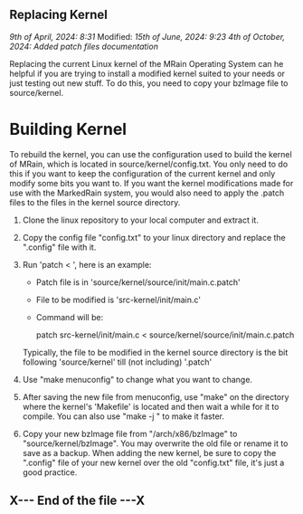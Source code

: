 ## Replacing Kernel

_9th of April, 2024: 8:31_
Modified: _15th of June, 2024: 9:23_
          _4th of October, 2024: Added patch files documentation_

Replacing the current Linux kernel of the MRain Operating System can he helpful if you are trying to install a modified kernel suited to your needs or just testing out new stuff. To do this, you need to copy your bzImage file to source/kernel.

# Building Kernel

To rebuild the kernel, you can use the configuration used to build the kernel of MRain, which is located in source/kernel/config.txt. You only need to do this if you want to keep the configuration of the current kernel and only modify some bits you want to.
If you want the kernel modifications made for use with the MarkedRain system, you would also need to apply the .patch files to the files in the kernel source directory.

1. Clone the linux repository to your local computer and extract it.

2. Copy the config file "config.txt" to your linux directory and replace the ".config" file with it.

3. Run 'patch <file-in-kernel-source> < <modded-file-patch>', here is an example:
    - Patch file is in 'source/kernel/source/init/main.c.patch'
    - File to be modified is 'src-kernel/init/main.c'
    - Command will be:

        patch src-kernel/init/main.c < source/kernel/source/init/main.c.patch

   Typically, the file to be modified in the kernel source directory is the bit following 'source/kernel' till (not including) '.patch'

4. Use "make menuconfig" to change what you want to change.

5. After saving the new file from menuconfig, use "make" on the directory where the kernel's 'Makefile' is located and then wait a while for it to compile. You can also use "make -j <cpu-cores>" to make it faster.

6. Copy your new bzImage file from "<linux>/arch/x86/bzImage" to "source/kernel/bzImage". You may overwrite the old file or rename it to save as a backup. When adding the new kernel, be sure to copy the ".config" file of your new kernel over the old "config.txt" file, it's just a good practice.

## X--- End of the file ---X
